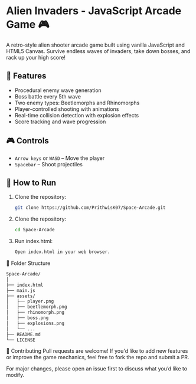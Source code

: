 # Alien Invaders - JavaScript Arcade Game 🎮

A retro-style alien shooter arcade game built using vanilla JavaScript and HTML5 Canvas. Survive endless waves of invaders, take down bosses, and rack up your high score!

## 🚀 Features
- Procedural enemy wave generation
- Boss battle every 5th wave
- Two enemy types: Beetlemorphs and Rhinomorphs
- Player-controlled shooting with animations
- Real-time collision detection with explosion effects
- Score tracking and wave progression

## 🎮 Controls
- `Arrow keys` or `WASD` – Move the player
- `Spacebar` – Shoot projectiles

## 🔧 How to Run
1. Clone the repository:
   ```bash
   git clone https://github.com/PrithwisK07/Space-Arcade.git
1. Clone the repository:
   ```bash
   cd Space-Arcade
3. Run index.html:
   ```bash
   Open index.html in your web browser.

💾 Folder Structure

```bash
Space-Arcade/
│
├── index.html
├── main.js
├── assets/
│   ├── player.png
│   ├── beetlemorph.png
│   ├── rhinomorph.png
│   ├── boss.png
│   ├── explosions.png
│   └── ...
├── README.md
└── LICENSE
```

🙌 Contributing
Pull requests are welcome! If you'd like to add new features or improve the game mechanics, feel free to fork the repo and submit a PR.

For major changes, please open an issue first to discuss what you’d like to modify.
